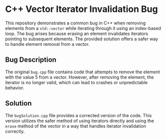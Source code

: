 # C++ Vector Iterator Invalidation Bug
This repository demonstrates a common bug in C++ when removing elements from a `std::vector` while iterating through it using an index-based loop.  The bug arises because erasing an element invalidates iterators pointing to subsequent elements.  The provided solution offers a safer way to handle element removal from a vector. 

## Bug Description
The original `bug.cpp` file contains code that attempts to remove the element with the value 5 from a vector.  However, after removing the element, the iterator is no longer valid, which can lead to crashes or unpredictable behavior. 

## Solution
The `bugSolution.cpp` file provides a corrected version of the code. This version utilizes the safer method of using iterators directly and using the `erase` method of the vector in a way that handles iterator invalidation correctly.